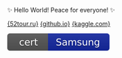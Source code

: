 
<!--
### Hi there 👋
**AlexandrParkhomenko/AlexandrParkhomenko** is a ✨ _special_ ✨ repository because its `README.md` (this file) appears on your GitHub profile.

Here are some ideas to get you started:

- 🔭 I’m currently working on ...
- 🌱 I’m currently learning ...
- 👯 I’m looking to collaborate on ...
- 🤔 I’m looking for help with ...
- 💬 Ask me about ...
- 📫 How to reach me: ...
- 😄 Pronouns: ...
- ⚡ Fun fact: ...
-->

✨ Hello World! Peace for everyone! ✨ 

[{52tour.ru}](http://52tour.ru)
[{github.io}](https://AlexandrParkhomenko.github.io)
[{kaggle.com}](https://www.kaggle.com/alexandrparkhomenko)

[![](https://raw.githubusercontent.com/AlexandrParkhomenko/ai/main/CertificateSamsung.svg)](https://stepik.org/cert/897515)
<!-- ![](https://github.githubassets.com/images/modules/dashboard/infocus.jpg) -->
